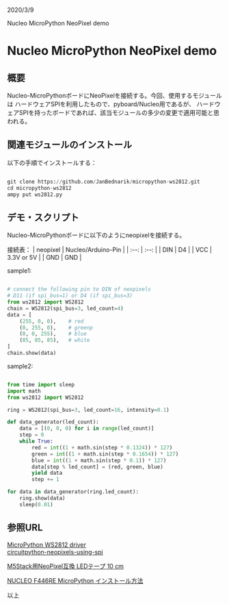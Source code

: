 
2020/3/9

Nucleo MicroPython NeoPixel demo
# Nucleo MicroPython NeoPixel demo

## 概要
Nucleo-MicroPythonボードにNeoPixelを接続する。今回、使用するモジュールは
ハードウェアSPIを利用したもので、pyboard/Nucleo用であるが、
ハードウェアSPIを持ったボードであれば、該当モジュールの多少の変更で適用可能と思われる。


## 関連モジュールのインストール
以下の手順でインストールする：
```python

git clone https://github.com/JanBednarik/micropython-ws2812.git
cd micropython-ws2812
ampy put ws2812.py


```

## デモ・スクリプト
Nucleo-MicroPythonボードに以下のようにneopixelを接続する。

接続表：
| neopixel | Nucleo/Arduino-Pin |
| :--: | :--: |
| DIN | D4 |
| VCC | 3.3V or 5V |
| GND | GND |


sample1:
```python

# connect the following pin to DIN of nexpixels
# D11 (if spi_bus=1) or D4 (if spi_bus=3)
from ws2812 import WS2812
chain = WS2812(spi_bus=3, led_count=4)
data = [
    (255, 0, 0),    # red
    (0, 255, 0),    # greenp
    (0, 0, 255),    # blue
    (85, 85, 85),   # white
]
chain.show(data)

```

sample2:
```python

from time import sleep
import math
from ws2812 import WS2812

ring = WS2812(spi_bus=3, led_count=16, intensity=0.1)

def data_generator(led_count):
    data = [(0, 0, 0) for i in range(led_count)]
    step = 0
    while True:
        red = int((1 + math.sin(step * 0.1324)) * 127)
        green = int((1 + math.sin(step * 0.1654)) * 127)
        blue = int((1 + math.sin(step * 0.1)) * 127)
        data[step % led_count] = (red, green, blue)
        yield data
        step += 1

for data in data_generator(ring.led_count):
    ring.show(data)
    sleep(0.01)

```

## 参照URL

[MicroPython WS2812 driver](https://github.com/JanBednarik/micropython-ws2812)  
[circuitpython-neopixels-using-spi](https://learn.adafruit.com/circuitpython-neopixels-using-spi)  

[M5Stack用NeoPixel互換 LEDテープ 10 cm](https://www.switch-science.com/catalog/5208/)    

[NUCLEO F446RE MicroPython インストール方法](https://beta-notes.way-nifty.com/blog/2020/01/post-459022.html)   


以上
 
